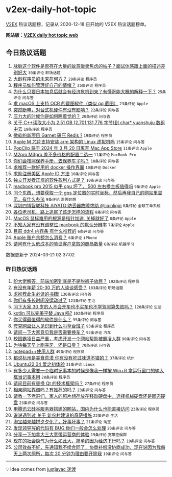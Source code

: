 # v2ex-daily-hot-topic

[V2EX](https://www.v2ex.com/) 热议话题榜，记录从 2020-12-18 日开始的 V2EX 热议话题榜单。

**网站版：[V2EX daily hot topic web](https://boojack.github.io/v2ex-daily-hot-topic-web/)**

## 今日热议话题

<!-- TODAY BEGIN -->

1. [脉脉这个软件是否存在大量的故意贩卖焦虑的帖子？面试体感跟上面的描述差别好大](https://www.v2ex.com/t/1025598) `30条评论` `职场话题`
1. [大龄程序员的未来在何方？](https://www.v2ex.com/t/1025597) `29条评论` `程序员`
1. [程序员如何管理好自己的情绪？](https://www.v2ex.com/t/1025616) `25条评论` `程序员`
1. [为什么只要日本加息后就会有经济危机到来？有懂哥能大概的解释一下？](https://www.v2ex.com/t/1025612) `25条评论` `问与答`
1. [求 macOS 上支持 OCR 的截图软件（类似 qq 截图）](https://www.v2ex.com/t/1025602) `23条评论` `Apple`
1. [突然断电，对台式机硬件有没有影响？](https://www.v2ex.com/t/1025636) `22条评论` `问与答`
1. [压力大的时候你是如何睡着觉的？](https://www.v2ex.com/t/1025623) `20条评论` `问与答`
1. [关于 C++读取大小为 2.51 GB (2,701,131,776 字节)到 char* yuanshuju 数组中去](https://www.v2ex.com/t/1025635) `19条评论` `程序员`
1. [微软的新项目 Garnet 碾压 Redis ?](https://www.v2ex.com/t/1025596) `19条评论` `程序员`
1. [Apple M 芯片支持安装 arm 架构的 Linux 虚拟机吗](https://www.v2ex.com/t/1025605) `15条评论` `问与答`
1. [PopClip 将于 2024 年 3 月 20 日离开 Mac App Store](https://www.v2ex.com/t/1025629) `11条评论` `Apple`
1. [M2pro M3pro 差不多价格的配置二选一](https://www.v2ex.com/t/1025627) `11条评论` `MacBook Pro`
1. [你们会按照保养手册，去保养车子吗？](https://www.v2ex.com/t/1025639) `10条评论` `问与答`
1. [求推荐一款好用的 docker 操作界面](https://www.v2ex.com/t/1025630) `10条评论` `Docker`
1. [求助注册美区 Apple ID 方法](https://www.v2ex.com/t/1025609) `10条评论` `问与答`
1. [独立开发者正规的软件盈利方式是？](https://www.v2ex.com/t/1025608) `10条评论` `问与答`
1. [macbook pro 2015 似乎 cpu 坏了， 500 左右换主板值得吗](https://www.v2ex.com/t/1025632) `9条评论` `Apple`
1. [问个东西，想要获取一个 gps 定位器的实时坐标，然后再我自己的网站里显示，有什么办法](https://www.v2ex.com/t/1025615) `9条评论` `奇思妙想`
1. [深圳四博智联科技 AIYATO 防丢器故障求助 @liqinliqin](https://www.v2ex.com/t/1025651) `8条评论` `全球工单系统`
1. [各位老司机，路上追尾了该走怎样的流程](https://www.v2ex.com/t/1025625) `8条评论` `问与答`
1. [MacOS 鼠标难用的根源是指针加速, 关掉就好了](https://www.v2ex.com/t/1025617) `8条评论` `Apple`
1. [不知大家有没有调整过 macbook 的默认分辨率](https://www.v2ex.com/t/1025601) `7条评论` `Apple`
1. [目前 ddr4 内存条 有什么推荐的](https://www.v2ex.com/t/1025647) `6条评论` `问与答`
1. [Apple 账户余额怎么消费？](https://www.v2ex.com/t/1025631) `6条评论` `iPhone`
1. [请问有什么低成本的验证客户拿取的商品数量](https://www.v2ex.com/t/1025620) `6条评论` `机器学习`

数据更新于 2024-03-21 02:37:02

<!-- TODAY END -->

### 昨日热议话题

<!-- YESTERDAY BEGIN -->

1. [盼大佬解答，前端加密到底是不是脱裤子放屁？](https://www.v2ex.com/t/1025454) `192条评论` `程序员`
1. [有没有年薪 20-30 万的人谈谈感受？](https://www.v2ex.com/t/1025322) `183条评论` `职场话题`
1. [求推荐此生必读的书籍!](https://www.v2ex.com/t/1025266) `136条评论` `问与答`
1. [你们有多长时间没运动过了](https://www.v2ex.com/t/1025312) `123条评论` `生活`
1. [问下大家 30 岁的人不会开车也不买车也不学驾照算失败吗？](https://www.v2ex.com/t/1025457) `120条评论` `生活`
1. [kotlin 可以完美平替 Java 吗?](https://www.v2ex.com/t/1025262) `102条评论` `程序员`
1. [你买得最值得的软件是什么？](https://www.v2ex.com/t/1025405) `95条评论` `问与答`
1. [夸克网盘让人见识到什么叫草台班子](https://www.v2ex.com/t/1025341) `93条评论` `程序员`
1. [请问一下大家意见我是否需要换车？](https://www.v2ex.com/t/1025275) `92条评论` `汽车`
1. [校园霸凌日益严重，考虑开发一个网站帮助被霸凌人群](https://www.v2ex.com/t/1025332) `90条评论` `问与答`
1. [为啥每天早上刷完牙，还是口臭？](https://www.v2ex.com/t/1025273) `70条评论` `问与答`
1. [notepad++使用人群](https://www.v2ex.com/t/1025479) `49条评论` `程序员`
1. [都说杭州是美食荒漠 你有没有吃过味道不错的？](https://www.v2ex.com/t/1025462) `37条评论` `杭州`
1. [Ubuntu22.04 爱之初体验](https://www.v2ex.com/t/1025370) `31条评论` `Linux`
1. [有多少人需要一个临时记事本的时候是像我一样按 Win+R 拿运行窗口的输入框当记事本用](https://www.v2ex.com/t/1025387) `28条评论` `程序员`
1. [请问目前有替换 Qt 的技术框架吗？](https://www.v2ex.com/t/1025260) `27条评论` `程序员`
1. [相亲网站靠谱吗？有推荐的吗？](https://www.v2ex.com/t/1025497) `23条评论` `问与答`
1. [请教一下老哥们，家人的照片想存放在移动硬盘中，选择机械硬盘还是固态硬盘](https://www.v2ex.com/t/1025480) `23条评论` `问与答`
1. [用腾讯云硅谷服务器搭建的网站，国内为什么也能直接访问](https://www.v2ex.com/t/1025265) `23条评论` `程序员`
1. [说说遇到过 关于 新农村建设的奇葩措施](https://www.v2ex.com/t/1025290) `22条评论` `生活`
1. [淘宝越来越拼夕夕化了，好事坏事？](https://www.v2ex.com/t/1025261) `21条评论` `淘宝`
1. [发现领导写的代码有 BUG 你们一般会怎么处理](https://www.v2ex.com/t/1025439) `20条评论` `问与答`
1. [分享一下加拿大三大宽带运营商的体验](https://www.v2ex.com/t/1025578) `19条评论` `宽带症候群`
1. [现在的社会戾气为什么如此大，简单的因为经济下行吗？](https://www.v2ex.com/t/1025461) `19条评论` `问与答`
1. [公司效益不好，先通知我不续合同了，协商补偿没协商成功，现在说因为我每天上两次厕所，每次 20 分钟为理由要开除我](https://www.v2ex.com/t/1025391) `19条评论` `问与答`

<!-- YESTERDAY END -->

---

💡 Idea comes from [justjavac 迷渡](https://github.com/justjavac/)
